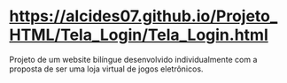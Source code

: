 # https://alcides07.github.io/Projeto_HTML/Tela_Login/Tela_Login.html
Projeto de um website bilíngue desenvolvido individualmente com a proposta de ser uma loja virtual de jogos eletrônicos.
